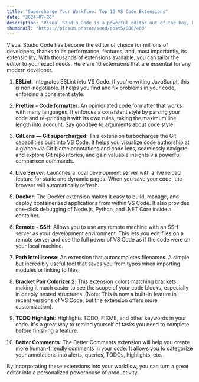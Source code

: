 ```yaml
---
title: "Supercharge Your Workflow: Top 10 VS Code Extensions"
date: "2024-07-26"
description: "Visual Studio Code is a powerful editor out of the box, but its real strength lies in its vast ecosystem of extensions. Here are 10 essential extensions to boost your productivity."
thumbnail: "https://picsum.photos/seed/post5/800/400"
---
```


Visual Studio Code has become the editor of choice for millions of developers, thanks to its performance, features, and, most importantly, its extensibility. With thousands of extensions available, you can tailor the editor to your exact needs. Here are 10 extensions that are essential for any modern developer.

1.  **ESLint**: Integrates ESLint into VS Code. If you're writing JavaScript, this is non-negotiable. It helps you find and fix problems in your code, enforcing a consistent style.

2.  **Prettier - Code formatter**: An opinionated code formatter that works with many languages. It enforces a consistent style by parsing your code and re-printing it with its own rules, taking the maximum line length into account. Say goodbye to arguments about code style.

3.  **GitLens — Git supercharged**: This extension turbocharges the Git capabilities built into VS Code. It helps you visualize code authorship at a glance via Git blame annotations and code lens, seamlessly navigate and explore Git repositories, and gain valuable insights via powerful comparison commands.

4.  **Live Server**: Launches a local development server with a live reload feature for static and dynamic pages. When you save your code, the browser will automatically refresh.

5.  **Docker**: The Docker extension makes it easy to build, manage, and deploy containerized applications from within VS Code. It also provides one-click debugging of Node.js, Python, and .NET Core inside a container.

6.  **Remote - SSH**: Allows you to use any remote machine with an SSH server as your development environment. This lets you edit files on a remote server and use the full power of VS Code as if the code were on your local machine.

7.  **Path Intellisense**: An extension that autocompletes filenames. A simple but incredibly useful tool that saves you from typos when importing modules or linking to files.

8.  **Bracket Pair Colorizer 2**: This extension colors matching brackets, making it much easier to see the scope of your code blocks, especially in deeply nested structures. (Note: This is now a built-in feature in recent versions of VS Code, but the extension offers more customization).

9.  **TODO Highlight**: Highlights TODO, FIXME, and other keywords in your code. It's a great way to remind yourself of tasks you need to complete before finishing a feature.

10. **Better Comments**: The Better Comments extension will help you create more human-friendly comments in your code. It allows you to categorize your annotations into alerts, queries, TODOs, highlights, etc.

By incorporating these extensions into your workflow, you can turn a great editor into a personalized powerhouse of productivity.
